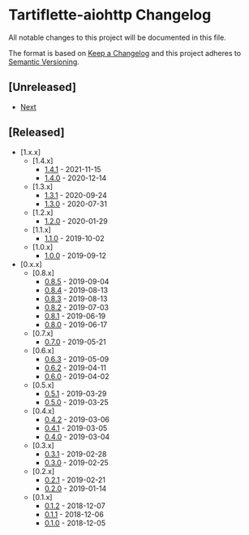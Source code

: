 # Tartiflette-aiohttp Changelog

All notable changes to this project will be documented in this file.

The format is based on [Keep a Changelog](http://keepachangelog.com/en/1.0.0/)
and this project adheres to [Semantic Versioning](http://semver.org/spec/v2.0.0.html).

## [Unreleased]

- [Next](./changelogs/next.md)

## [Released]

- [1.x.x]
  - [1.4.x]
    - [1.4.1](./changelogs/1.4.1.md) - 2021-11-15
    - [1.4.0](./changelogs/1.4.0.md) - 2020-12-14
  - [1.3.x]
    - [1.3.1](./changelogs/1.3.1.md) - 2020-09-24
    - [1.3.0](./changelogs/1.3.0.md) - 2020-07-31
  - [1.2.x]
    - [1.2.0](./changelogs/1.2.0.md) - 2020-01-29
  - [1.1.x]
    - [1.1.0](./changelogs/1.1.0.md) - 2019-10-02
  - [1.0.x]
    - [1.0.0](./changelogs/1.0.0.md) - 2019-09-12
- [0.x.x]
  - [0.8.x]
    - [0.8.5](./changelogs/0.8.5.md) - 2019-09-04
    - [0.8.4](./changelogs/0.8.4.md) - 2019-08-13
    - [0.8.3](./changelogs/0.8.3.md) - 2019-08-13
    - [0.8.2](./changelogs/0.8.2.md) - 2019-07-03
    - [0.8.1](./changelogs/0.8.1.md) - 2019-06-19
    - [0.8.0](./changelogs/0.8.0.md) - 2019-06-17
  - [0.7.x]
    - [0.7.0](./changelogs/0.7.0.md) - 2019-05-21
  - [0.6.x]
    - [0.6.3](./changelogs/0.6.3.md) - 2019-05-09
    - [0.6.2](./changelogs/0.6.2.md) - 2019-04-11
    - [0.6.0](./changelogs/0.6.0.md) - 2019-04-02
  - [0.5.x]
    - [0.5.1](./changelogs/0.5.1.md) - 2019-03-29
    - [0.5.0](./changelogs/0.5.0.md) - 2019-03-25
  - [0.4.x]
    - [0.4.2](./changelogs/0.4.2.md) - 2019-03-06
    - [0.4.1](./changelogs/0.4.1.md) - 2019-03-05
    - [0.4.0](./changelogs/0.4.0.md) - 2019-03-04
  - [0.3.x]
    - [0.3.1](./changelogs/0.3.1.md) - 2019-02-28
    - [0.3.0](./changelogs/0.3.0.md) - 2019-02-25
  - [0.2.x]
    - [0.2.1](./changelogs/0.2.1.md) - 2019-02-21
    - [0.2.0](./changelogs/0.2.0.md) - 2019-01-14
  - [0.1.x]
    - [0.1.2](./changelogs/0.1.2.md) - 2018-12-07
    - [0.1.1](./changelogs/0.1.1.md) - 2018-12-06
    - [0.1.0](./changelogs/0.1.0.md) - 2018-12-05
